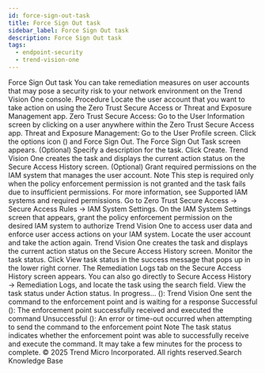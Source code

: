 ```yaml
---
id: force-sign-out-task
title: Force Sign Out task
sidebar_label: Force Sign Out task
description: Force Sign Out task
tags:
  - endpoint-security
  - trend-vision-one
---
```


 Force Sign Out task You can take remediation measures on user accounts that may pose a security risk to your network environment on the Trend Vision One console. Procedure Locate the user account that you want to take action on using the Zero Trust Secure Access or Threat and Exposure Management app. Zero Trust Secure Access: Go to the User Information screen by clicking on a user anywhere within the Zero Trust Secure Access app. Threat and Exposure Management: Go to the User Profile screen. Click the options icon () and Force Sign Out. The Force Sign Out Task screen appears. (Optional) Specify a description for the task. Click Create. Trend Vision One creates the task and displays the current action status on the Secure Access History screen. (Optional) Grant required permissions on the IAM system that manages the user account. Note This step is required only when the policy enforcement permission is not granted and the task fails due to insufficient permissions. For more information, see Supported IAM systems and required permissions. Go to Zero Trust Secure Access → Secure Access Rules → IAM System Settings. On the IAM System Settings screen that appears, grant the policy enforcement permission on the desired IAM system to authorize Trend Vision One to access user data and enforce user access actions on your IAM system. Locate the user account and take the action again. Trend Vision One creates the task and displays the current action status on the Secure Access History screen. Monitor the task status. Click View task status in the success message that pops up in the lower right corner. The Remediation Logs tab on the Secure Access History screen appears. You can also go directly to Secure Access History → Remediation Logs, and locate the task using the search field. View the task status under Action status. In progress... (): Trend Vision One sent the command to the enforcement point and is waiting for a response Successful (): The enforcement point successfully received and executed the command Unsuccessful (): An error or time-out occurred when attempting to send the command to the enforcement point Note The task status indicates whether the enforcement point was able to successfully receive and execute the command. It may take a few minutes for the process to complete. © 2025 Trend Micro Incorporated. All rights reserved.Search Knowledge Base